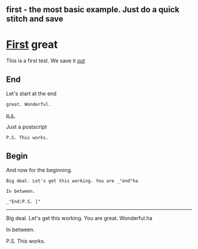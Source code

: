 first - the most basic example. Just do a quick stitch and save
---
# [First](# "version:")  **great**

This is a first test. We save it [out](#begin "save:")

## End 

Let's start at the end

    great. Wonderful.

[p.s.]()

Just a postscript


    P.S. This works.

## Begin

And now for the beginning.

```
Big deal. Let's get this working. You are _"end"ha

In between.

_"End:P.S. |"
```

---
Big deal. Let's get this working. You are great. Wonderful.ha

In between.

P.S. This works.
